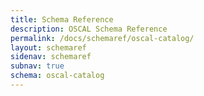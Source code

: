 ```yaml
---
title: Schema Reference
description: OSCAL Schema Reference
permalink: /docs/schemaref/oscal-catalog/
layout: schemaref
sidenav: schemaref
subnav: true
schema: oscal-catalog
---
```


